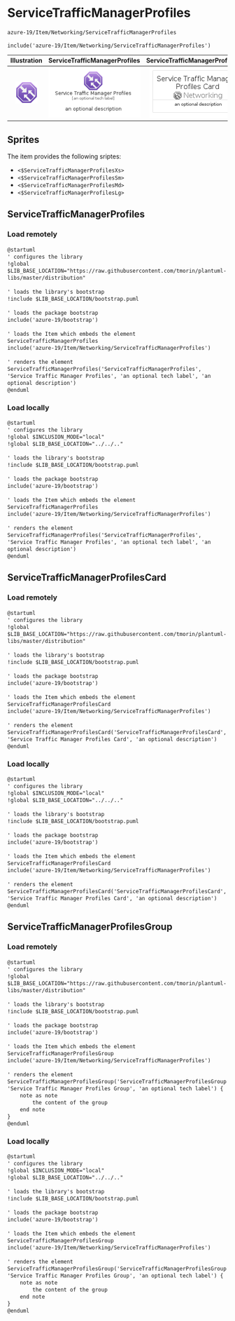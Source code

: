 # ServiceTrafficManagerProfiles


```text
azure-19/Item/Networking/ServiceTrafficManagerProfiles
```

```text
include('azure-19/Item/Networking/ServiceTrafficManagerProfiles')
```



| Illustration | ServiceTrafficManagerProfiles | ServiceTrafficManagerProfilesCard | ServiceTrafficManagerProfilesGroup |
| :---: | :---: | :---: | :---: |
| ![illustration for Illustration](../../../azure-19/Item/Networking/ServiceTrafficManagerProfiles.png) | ![illustration for ServiceTrafficManagerProfiles](../../../azure-19/Item/Networking/ServiceTrafficManagerProfiles.Local.png) | ![illustration for ServiceTrafficManagerProfilesCard](../../../azure-19/Item/Networking/ServiceTrafficManagerProfilesCard.Local.png) | ![illustration for ServiceTrafficManagerProfilesGroup](../../../azure-19/Item/Networking/ServiceTrafficManagerProfilesGroup.Local.png) |



## Sprites
The item provides the following sriptes:

- `<$ServiceTrafficManagerProfilesXs>`
- `<$ServiceTrafficManagerProfilesSm>`
- `<$ServiceTrafficManagerProfilesMd>`
- `<$ServiceTrafficManagerProfilesLg>`





## ServiceTrafficManagerProfiles

### Load remotely
```plantuml
@startuml
' configures the library
!global $LIB_BASE_LOCATION="https://raw.githubusercontent.com/tmorin/plantuml-libs/master/distribution"

' loads the library's bootstrap
!include $LIB_BASE_LOCATION/bootstrap.puml

' loads the package bootstrap
include('azure-19/bootstrap')

' loads the Item which embeds the element ServiceTrafficManagerProfiles
include('azure-19/Item/Networking/ServiceTrafficManagerProfiles')

' renders the element
ServiceTrafficManagerProfiles('ServiceTrafficManagerProfiles', 'Service Traffic Manager Profiles', 'an optional tech label', 'an optional description')
@enduml
```

### Load locally
```plantuml
@startuml
' configures the library
!global $INCLUSION_MODE="local"
!global $LIB_BASE_LOCATION="../../.."

' loads the library's bootstrap
!include $LIB_BASE_LOCATION/bootstrap.puml

' loads the package bootstrap
include('azure-19/bootstrap')

' loads the Item which embeds the element ServiceTrafficManagerProfiles
include('azure-19/Item/Networking/ServiceTrafficManagerProfiles')

' renders the element
ServiceTrafficManagerProfiles('ServiceTrafficManagerProfiles', 'Service Traffic Manager Profiles', 'an optional tech label', 'an optional description')
@enduml
```

## ServiceTrafficManagerProfilesCard

### Load remotely
```plantuml
@startuml
' configures the library
!global $LIB_BASE_LOCATION="https://raw.githubusercontent.com/tmorin/plantuml-libs/master/distribution"

' loads the library's bootstrap
!include $LIB_BASE_LOCATION/bootstrap.puml

' loads the package bootstrap
include('azure-19/bootstrap')

' loads the Item which embeds the element ServiceTrafficManagerProfilesCard
include('azure-19/Item/Networking/ServiceTrafficManagerProfiles')

' renders the element
ServiceTrafficManagerProfilesCard('ServiceTrafficManagerProfilesCard', 'Service Traffic Manager Profiles Card', 'an optional description')
@enduml
```

### Load locally
```plantuml
@startuml
' configures the library
!global $INCLUSION_MODE="local"
!global $LIB_BASE_LOCATION="../../.."

' loads the library's bootstrap
!include $LIB_BASE_LOCATION/bootstrap.puml

' loads the package bootstrap
include('azure-19/bootstrap')

' loads the Item which embeds the element ServiceTrafficManagerProfilesCard
include('azure-19/Item/Networking/ServiceTrafficManagerProfiles')

' renders the element
ServiceTrafficManagerProfilesCard('ServiceTrafficManagerProfilesCard', 'Service Traffic Manager Profiles Card', 'an optional description')
@enduml
```

## ServiceTrafficManagerProfilesGroup

### Load remotely
```plantuml
@startuml
' configures the library
!global $LIB_BASE_LOCATION="https://raw.githubusercontent.com/tmorin/plantuml-libs/master/distribution"

' loads the library's bootstrap
!include $LIB_BASE_LOCATION/bootstrap.puml

' loads the package bootstrap
include('azure-19/bootstrap')

' loads the Item which embeds the element ServiceTrafficManagerProfilesGroup
include('azure-19/Item/Networking/ServiceTrafficManagerProfiles')

' renders the element
ServiceTrafficManagerProfilesGroup('ServiceTrafficManagerProfilesGroup', 'Service Traffic Manager Profiles Group', 'an optional tech label') {
    note as note
        the content of the group
    end note
}
@enduml
```

### Load locally
```plantuml
@startuml
' configures the library
!global $INCLUSION_MODE="local"
!global $LIB_BASE_LOCATION="../../.."

' loads the library's bootstrap
!include $LIB_BASE_LOCATION/bootstrap.puml

' loads the package bootstrap
include('azure-19/bootstrap')

' loads the Item which embeds the element ServiceTrafficManagerProfilesGroup
include('azure-19/Item/Networking/ServiceTrafficManagerProfiles')

' renders the element
ServiceTrafficManagerProfilesGroup('ServiceTrafficManagerProfilesGroup', 'Service Traffic Manager Profiles Group', 'an optional tech label') {
    note as note
        the content of the group
    end note
}
@enduml
```

